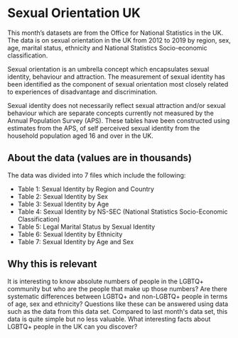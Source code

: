 
# Sexual Orientation UK

This month’s datasets are from the Office for National Statistics in the UK. The data is on sexual orientation in the UK from 2012 to 2019 by region, sex, age, marital status, ethnicity and National Statistics Socio-economic classification. 

Sexual orientation is an umbrella concept which encapsulates sexual identity, behaviour and attraction. The measurement of sexual identity has been identified as the component of sexual orientation most closely related to experiences of disadvantage and discrimination. 

Sexual identity does not necessarily reflect sexual attraction and/or sexual behaviour which are separate concepts currently not measured by the Annual Population Survey (APS). These tables have been constructed using estimates from the APS, of self perceived sexual identity from the household population aged 16 and over in the UK.

									

## About the data (values are in thousands)
The data was divided into 7 files which include the following: 

- Table 1: Sexual Identity by Region and Country	
- Table 2: Sexual Identity by Sex		
- Table 3: Sexual Identity by Age		
- Table 4: Sexual Identity by NS-SEC (National Statistics Socio-Economic Classification)		
- Table 5: Legal Marital Status by Sexual Identity		
- Table 6: Sexual Identity by Ethnicity		
- Table 7: Sexual Identity by Age and Sex	


## Why this is relevant 

It is interesting to know absolute numbers of people in the LGBTQ+ community but who are the people that make up those numbers? Are there systematic differences between LGBTQ+ and non-LGBTQ+ people in terms of age, sex and ethnicity? Questions like these can be answered using data such as the data from this data set. Compared to last month's data set, this data is quite simple but no less valuable. What interesting facts about LGBTQ+ people in the UK can you discover?



